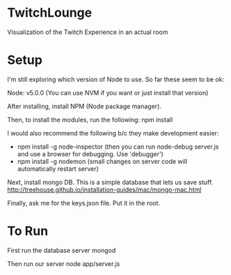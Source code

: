 # TwitchLounge
Visualization of the Twitch Experience in an actual room

# Setup
I'm still exploring which version of Node to use. So far these seem to be ok:

Node: v5.0.0
(You can use NVM if you want or just install that version)

After installing, install NPM (Node package manager).

Then, to install the modules, run the following:
npm install

I would also recommend the following b/c they make development easier:
* npm install -g node-inspector (then you can run node-debug server.js and use a browser for debugging. Use 'debugger')
* npm install -g nodemon (small changes on server code will automatically restart server)

Next, install mongo DB. This is a simple database that lets us save stuff.
http://treehouse.github.io/installation-guides/mac/mongo-mac.html

Finally, ask me for the keys.json file. Put it in the root.

# To Run

First run the database server
mongod

Then run our server
node app/server.js